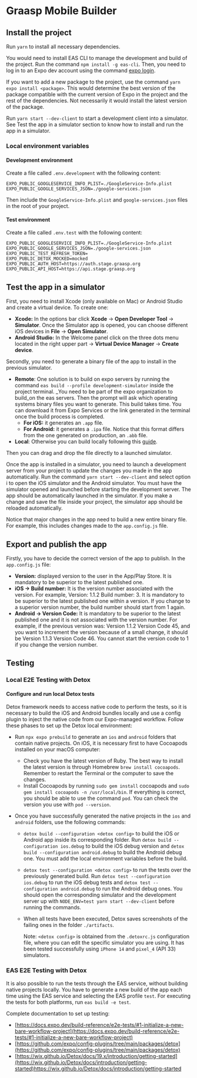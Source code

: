 # Graasp Mobile Builder

## Install the project

Run `yarn` to install all necessary dependencies.

You would need to install EAS CLI to manage the development and build of the project. Run the command `npm install -g eas-cli`. Then, you need to log in to an Expo dev account using the command [expo login](https://docs.expo.dev/more/expo-cli).

If you want to add a new package to the project, use the command `yarn expo install <package>`. This would determine the best version of the package compatible with the current version of Expo in the project and the rest of the dependencies. Not necessarily it would install the latest version of the package.

Run `yarn start --dev-client` to start a development client into a simulator. See Test the app in a simulator section to know how to install and run the app in a simulator.

### Local environment variables

#### Development environment
Create a file called `.env.development` with the following content:

```
EXPO_PUBLIC_GOOGLESERVICE_INFO_PLIST=./GoogleService-Info.plist
EXPO_PUBLIC_GOOGLE_SERVICES_JSON=./google-services.json
```

Then include the `GoogleService-Info.plist` and `google-services.json` files in the root of your project.

#### Test environment
Create a file called `.env.test` with the following content:

```
EXPO_PUBLIC_GOOGLESERVICE_INFO_PLIST=./GoogleService-Info.plist
EXPO_PUBLIC_GOOGLE_SERVICES_JSON=./google-services.json
EXPO_PUBLIC_TEST_REFRESH_TOKEN=
EXPO_PUBLIC_DETOX_MOCKED=mocked
EXPO_PUBLIC_AUTH_HOST=https://auth.stage.graasp.org
EXPO_PUBLIC_API_HOST=https://api.stage.graasp.org
```

## Test the app in a simulator

First, you need to install Xcode (only available on Mac) or Android Studio and create a virtual device. To create one:

- **Xcode:** In the options bar click **Xcode** -> **Open Developer Tool** -> **Simulator**. Once the Simulator app is opened, you can choose different iOS devices in **File** -> **Open Simulator**.
- **Android Studio:** In the Welcome panel click on the three dots menu located in the right upper part -> **Virtual Device Manager** -> **Create device**.

Secondly, you need to generate a binary file of the app to install in the previous simulator.

- **Remote**: One solution is to build on expo servers by running the command `eas build --profile development-simulator` inside the project terminal. \_You need to be part of the expo organization to build_on the eas servers. Then the prompt will ask which operating systems binary files you want to generate. This build takes time. You can download it from Expo Services or the link generated in the terminal once the build process is completed.
  - **For iOS:** it generates an `.app` file.
  - **For Android:** it generates a `.ipa` file. Notice that this format differs from the one generated on production, an `.abb` file.
- **Local**: Otherwise you can build locally following this [guide](https://graasp.github.io/docs/developer/mobile-app/local-setup).

Then you can drag and drop the file directly to a launched simulator.

Once the app is installed in a simulator, you need to launch a development server from your project to update the changes you made in the app automatically. Run the command `yarn start --dev-client` and select option i to open the iOS simulator and the Android simulator. You must have the simulator opened and launched before starting the development server. The app should be automatically launched in the simulator. If you make a change and save the file inside your project, the simulator app should be reloaded automatically.

Notice that major changes in the app need to build a new entire binary file. For example, this includes changes made to the `app.config.js` file.

## Export and publish the app

Firstly, you have to decide the correct version of the app to publish. In the `app.config.js` file:

- **Version:** displayed version to the user in the App/Play Store. It is mandatory to be superior to the latest published one.
- **iOS -> Build number:** It is the version number associated with the version. For example, Version: 1.1.2 Build number: 3. It is mandatory to be superior to the latest published one within a version. If you change to a superior version number, the build number should start from 1 again.
- **Android -> Version Code:** It is mandatory to be superior to the latest published one and it is not associated with the version number. For example, if the previous version was: Version 1.1.2 Version Code 45, and you want to increment the version because of a small change, it should be Version 1.1.3 Version Code 46. You cannot start the version code to 1 if you change the version number.

## Testing

### Local E2E Testing with Detox

#### Configure and run local Detox tests

Detox framework needs to access native code to perform the tests, so it is necessary to build the iOS and Android bundles locally and use a config plugin to inject the native code from our Expo-managed workflow. Follow these phases to set up the Detox local environment:

- Run `npx expo prebuild` to generate an `ios` and `android` folders that contain native projects. On iOS, it is necessary first to have Cocoapods installed on your macOS computer:
  - Check you have the latest version of Ruby. The best way to install the latest version is through Homebrew `brew install cocoapods`. Remember to restart the Terminal or the computer to save the changes.
  - Install Cocoapods by running `sudo gem install` cocoapods and `sudo gem install cocoapods -n /usr/local/bin`. If everything is correct, you should be able to use the command `pod`. You can check the version you use with `pod --version`.
- Once you have successfully generated the native projects in the `ios` and `android` folders, use the following commands:

  - `detox build --configuration <detox config>` to build the iOS or Android app inside its corresponding folder. Run `detox build --configuration ios.debug` to build the iOS debug version and `detox build --configuration android.debug` to build the Android debug one. You must add the local environment variables before the build.
  - `detox test --configuration <detox config>` to run the tests over the previously generated build. Run `detox test --configuration ios.debug` to run the iOS debug tests and `detox test --configuration android.debug` to run the Android debug ones. You should open the corresponding simulator and the development server up with `NODE_ENV=test yarn start --dev-client` before running the commands.
  - When all tests have been executed, Detox saves screenshots of the failing ones in the folder `./artifacts`.

    Note: `<detox config>` is obtained from the `.detoxrc.js` configuration file, where you can edit the specific simulator you are using. It has been tested successfully using `iPhone 14` and `pixel_4` (API 33) simulators.

### EAS E2E Testing with Detox

It is also possible to run the tests through the EAS service, without building native projects locally. You have to generate a new build of the app each time using the EAS service and selecting the EAS profile `test`. For executing the tests for both platforms, run `eas build -e test`.

Complete documentation to set up testing:

- [https://docs.expo.dev/build-reference/e2e-tests/#1-initialize-a-new-bare-workflow-project](https://docs.expo.dev/build-reference/e2e-tests/#1-initialize-a-new-bare-workflow-project)
- [https://github.com/expo/config-plugins/tree/main/packages/detox](https://github.com/expo/config-plugins/tree/main/packages/detox)
- [https://wix.github.io/Detox/docs/19.x/introduction/getting-started](https://wix.github.io/Detox/docs/introduction/getting-started)https://wix.github.io/Detox/docs/introduction/getting-started
